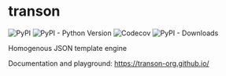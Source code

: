 # transon

![PyPI](https://img.shields.io/pypi/v/transon)
![PyPI - Python Version](https://img.shields.io/pypi/pyversions/transon)
![Codecov](https://img.shields.io/codecov/c/github/transon-org/transon)
![PyPI - Downloads](https://img.shields.io/pypi/dm/transon)

Homogenous JSON template engine

Documentation and playground: https://transon-org.github.io/
